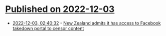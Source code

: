 # [Published on 2022-12-03](index.md)

* [2022-12-03, 02:40:32](https://news.ycombinator.com/item?id=33839919) - [New Zealand admits it has access to Facebook takedown portal to censor content](https://reclaimthenet.org/new-zealand-government-facebook-content-takedown-portal/)
